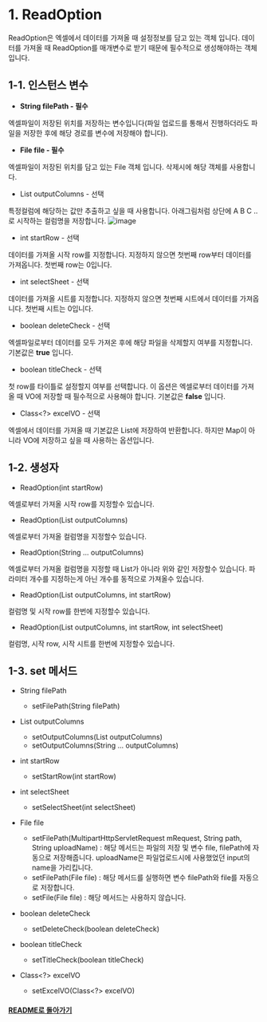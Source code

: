 # 1. ReadOption

ReadOption은 엑셀에서 데이터를 가져올 때 설정정보를 담고 있는 객체 입니다. 데이터를 가져올 때 ReadOption를 매개변수로 받기 때문에 필수적으로 생성해야하는 객체입니다.

## 1-1. 인스턴스 변수

- **String filePath - 필수**

엑셀파일이 저장된 위치를 저장하는 변수입니다(파일 업로드를 통해서 진행하더라도 파일을 저장한 후에 해당 경로를 변수에 저장해야 합니다).

- **File file - 필수**

엑셀파일이 저장된 위치를 담고 있는 File 객체 입니다. 삭제시에 해당 객체를 사용합니다.

- List<String> outputColumns - 선택
    
특정컬럼에 해당하는 값만 추출하고 싶을 때 사용합니다. 
아래그림처럼 상단에 A B C ..로 시작하는 컬럼명을 저장합니다.
![image](https://user-images.githubusercontent.com/42727909/49498544-bb967d80-f8ae-11e8-89ea-4ae704ef2327.png)

- int startRow - 선택

데이터를 가져올 시작 row를 지정합니다. 지정하지 않으면 첫번째 row부터 데이터를 가져옵니다. 첫번째 row는 0입니다.

- int selectSheet - 선택

데이터를 가져올 시트를 지정합니다. 지정하지 않으면 첫번째 시트에서 데이터를 가져옵니다. 첫번째 시트는 0입니다.

- boolean deleteCheck - 선택

엑셀파일로부터 데이터를 모두 가져온 후에 해당 파일을 삭제할지 여부를 지정합니다.
기본값은 **true** 입니다.

- boolean titleCheck - 선택

첫 row를 타이틀로 설정할지 여부를 선택합니다. 이 옵션은 엑셀로부터 데이터를 가져올 때 VO에 저장할 때 필수적으로 사용해야 합니다.
기본값은 **false** 입니다.

- Class<?> excelVO - 선택

엑셀에서 데이터를 가져올 때 기본값은 List<Map>에 저장하여 반환합니다. 하지만 Map이 아니라 VO에 저장하고 싶을 때 사용하는 옵션입니다.

## 1-2. 생성자

- ReadOption(int startRow)

엑셀로부터 가져올 시작 row를 지정할수 있습니다.

- ReadOption(List<String> outputColumns)
    
엑셀로부터 가져올 컬럼명을 지정할수 있습니다.

- ReadOption(String ... outputColumns)

엑셀로부터 가져올 컬럼명을 지정할 때 List가 아니라 위와 같인 저장할수 있습니다.
파라미터 개수를 지정하는게 아닌 개수를 동적으로 가져올수 있습니다.

- ReadOption(List<String> outputColumns, int startRow)
    
컬럼명 및 시작 row를 한번에 지정할수 있습니다.

- ReadOption(List<String> outputColumns, int startRow, int selectSheet)
    
컬럼명, 시작 row, 시작 시트를 한번에 지정할수 있습니다.

## 1-3. set 메서드

- String filePath
    - setFilePath(String filePath)

- List<String> outputColumns
    - setOutputColumns(List<String> outputColumns)
    - setOutputColumns(String ... outputColumns)

- int startRow
    - setStartRow(int startRow) 

- int selectSheet
    - setSelectSheet(int selectSheet)

- File file
    - setFilePath(MultipartHttpServletRequest mRequest, String path, String uploadName)
        : 해당 메서드는 파일의 저장 및 변수 file, filePath에 자동으로 저장해줍니다.
        uploadName은 파일업로드시에 사용했었던 input의 name을 가리킵니다.
    - setFilePath(File file)
        : 해당 메서드를 실행하면 변수 filePath와 file를 자동으로 저장합니다.
    - setFile(File file)
        : 해당 메서드는 사용하지 않습니다.

- boolean deleteCheck
    - setDeleteCheck(boolean deleteCheck)

- boolean titleCheck
    - setTitleCheck(boolean titleCheck) 

- Class<?> excelVO
    - setExcelVO(Class<?> excelVO)

#### [README로 돌아가기](README.md)
